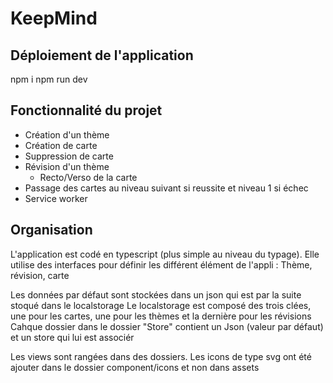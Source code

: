 # KeepMind

## Déploiement de l'application
npm i
npm run dev

## Fonctionnalité du projet
- Création d'un thème 
- Création de carte
- Suppression de carte
- Révision d'un thème
    - Recto/Verso de la carte
- Passage des cartes au niveau suivant si reussite et niveau 1 si échec
- Service worker

## Organisation
L'application est codé en typescript (plus simple au niveau du typage). Elle utilise des interfaces pour définir les différent élément de l'appli : Thème, révision, carte

Les données par défaut sont stockées dans un json qui est par la suite stoqué dans le localstorage
Le localstorage est composé des trois clées, une pour les cartes, une pour les thèmes et la dernière pour les révisions
Cahque dossier dans le dossier "Store" contient un Json (valeur par défaut) et un store qui lui est associér

Les views sont rangées dans des dossiers. 
Les icons de type svg ont été ajouter dans le dossier component/icons et non dans assets

